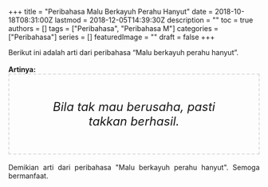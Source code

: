 +++
title = "Peribahasa Malu Berkayuh Perahu Hanyut"
date = 2018-10-18T08:31:00Z
lastmod = 2018-12-05T14:39:30Z
description = ""
toc = true
authors = []
tags = ["Peribahasa", "Peribahasa M"]
categories = ["Peribahasa"]
series = []
featuredImage = ""
draft = false
+++

<div dir="ltr" style="text-align: left;" trbidi="on"><div style="text-align: justify;">Berikut ini adalah arti dari peribahasa “Malu berkayuh perahu hanyut”.</div><br /><div style="text-align: justify;"><b>Artinya:</b></div><div style="border: 2px dashed #ddd; font-size: 24px; height: auto; margin: 0 auto; padding: 50px; text-align: center; width: auto;"><i>Bila tak mau berusaha, pasti takkan berhasil.</i></div><div style="text-align: justify;"><br /></div><div style="text-align: justify;">Demikian arti dari peribahasa "Malu berkayuh perahu hanyut". Semoga bermanfaat.</div></div>
